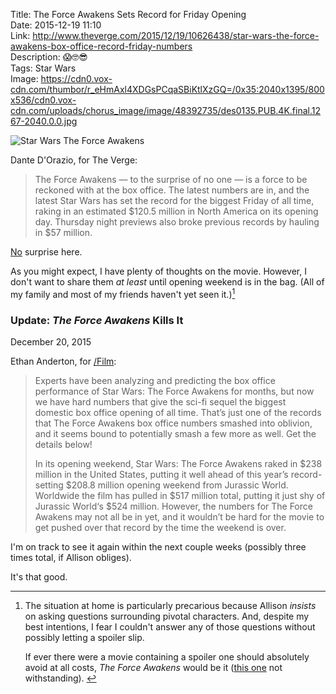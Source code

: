 Title: The Force Awakens Sets Record for Friday Opening  
Date: 2015-12-19 11:10  
Link: http://www.theverge.com/2015/12/19/10626438/star-wars-the-force-awakens-box-office-record-friday-numbers  
Description: 😱🤓😎  
Tags: Star Wars  
Image: https://cdn0.vox-cdn.com/thumbor/r_eHmAxl4XDGsPCqaSBiKtlXzGQ=/0x35:2040x1395/800x536/cdn0.vox-cdn.com/uploads/chorus_image/image/48392735/des0135.PUB.4K.final.1267-2040.0.0.jpg  

![Star Wars The Force Awakens][1]

Dante D'Orazio, for The Verge:

> The Force Awakens — to the surprise of no one — is a force to be reckoned with at the box office. The latest numbers are in, and the latest Star Wars has set the record for the biggest Friday of all time, raking in an estimated $120.5 million in North America on its opening day. Thursday night previews also broke previous records by hauling in $57 million.

[No][2] surprise here.

As you might expect, I have plenty of thoughts on the movie. However, I don't want to share them *at least* until opening weekend is in the bag. (All of my family and most of my friends haven't yet seen it.)[^1]

<aside class="update">
 
 ### Update: <i>The Force Awakens</i> Kills It
<p class="updateTime"><time datetime="2015-12-20">December 20, 2015</time></p>

Ethan Anderton, for [/Film][3]:

> Experts have been analyzing and predicting the box office performance of Star Wars: The Force Awakens for months, but now we have hard numbers that give the sci-fi sequel the biggest domestic box office opening of all time. That’s just one of the records that The Force Awakens box office numbers smashed into oblivion, and it seems bound to potentially smash a few more as well. Get the details below!
>
> In its opening weekend, Star Wars: The Force Awakens raked in $238 million in the United States, putting it well ahead of this year’s record-setting $208.8 million opening weekend from Jurassic World. Worldwide the film has pulled in $517 million total, putting it just shy of Jurassic World‘s $524 million. However, the numbers for The Force Awakens may not all be in yet, and it wouldn’t be hard for the movie to get pushed over that record by the time the weekend is over.

I'm on track to see it again within the next couple weeks (possibly three times total, if Allison obliges).

It's that good.

</aside>

[^1]: The situation at home is particularly precarious because Allison *insists* on asking questions surrounding pivotal characters. And, despite my best intentions, I fear I couldn't answer any of those questions without possibly letting a spoiler slip.
	<p>If ever there were a movie containing a spoiler one should absolutely avoid at all costs, <i>The Force Awakens</i> would be it (<a href="https://en.wikipedia.org/wiki/The_Empire_Strikes_Back" title="Wikipedia: The Empire Strikes Back">this one</a> not withstanding).
	
[1]: https://cdn0.vox-cdn.com/thumbor/r_eHmAxl4XDGsPCqaSBiKtlXzGQ=/0x35:2040x1395/800x536/cdn0.vox-cdn.com/uploads/chorus_image/image/48392735/des0135.PUB.4K.final.1267-2040.0.0.jpg "Star Wars The Force Awakens"
[2]: http://www.forbes.com/sites/scottmendelson/2015/12/14/can-star-wars-the-force-awakens-live-up-to-the-hype-these-6-blockbusters-did/ "Forbes piece questioning The Force Awakens's ability to meet fans' expectations"
[3]: http://www.slashfilm.com/star-wars-the-force-awakens-box-office-biggest-us-opening-ever/ "/Film: Star Wars: The Force Awakens kills it"
